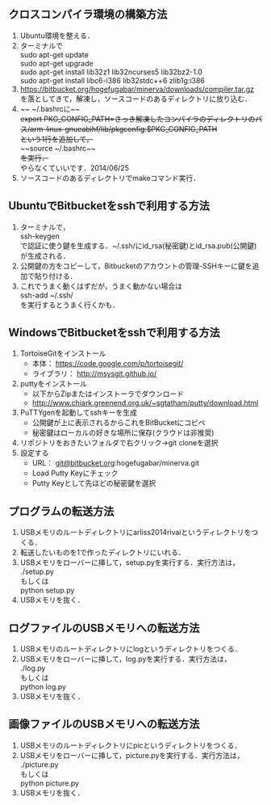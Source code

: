 ## クロスコンパイラ環境の構築方法 ##
1. Ubuntu環境を整える．
2. ターミナルで  
sudo apt-get update  
sudo apt-get upgrade  
sudo apt-get install lib32z1 lib32ncurses5 lib32bz2-1.0  
sudo apt-get install libc6-i386 lib32stdc++6 zlib1g:i386  
3. https://bitbucket.org/hogefugabar/minerva/downloads/compiler.tar.gz  
を落としてきて，解凍し，ソースコードのあるディレクトリに放り込む．  
4. ~~ ~/.bashrcに~~  
~~export PKG_CONFIG_PATH=さっき解凍したコンパイラのディレクトリのパス/arm-linux-gnueabihf/lib/pkgconfig:$PKG_CONFIG_PATH~~  
~~という1行を追加して，~~  
~~source ~/.bashrc~~  
~~を実行．~~    
やらなくていいです．2014/06/25  
5. ソースコードのあるディレクトリでmakeコマンド実行．

## UbuntuでBitbucketをsshで利用する方法 ##
1. ターミナルで，  
ssh-keygen  
で認証に使う鍵を生成する．~/.ssh/にid_rsa(秘密鍵)とid_rsa.pub(公開鍵)が生成される．  
2. 公開鍵の方をコピーして，Bitbucketのアカウントの管理-SSHキーに鍵を追加で貼り付ける．  
3. これでうまく動くはずだが，うまく動かない場合は  
ssh-add ~/.ssh/  
を実行するとうまく行くかも．

## WindowsでBitbucketをsshで利用する方法 ##
1. TortoiseGitをインストール
    * 本体： https://code.google.com/p/tortoisegit/
    * ライブラリ： http://msysgit.github.io/
2. puttyをインストール
    * 以下からZipまたはインストーラでダウンロード
    * http://www.chiark.greenend.org.uk/~sgtatham/putty/download.html
3. PuTTYgenを起動してsshキーを生成
    * 公開鍵が上に表示されるからこれをBitBucketにコピペ
    * 秘密鍵はローカルの好きな場所に保存(クラウドは非推奨)
4. リポジトリをおきたいフォルダで右クリック→git cloneを選択
5. 設定する
    * URL： git@bitbucket.org:hogefugabar/minerva.git
    * Load Putty Keyにチェック
    * Putty Keyとして先ほどの秘密鍵を選択
## プログラムの転送方法 ##
1. USBメモリのルートディレクトリにarliss2014rivaiというディレクトリをつくる．  
2. 転送したいものを1で作ったディレクトリにいれる．
3. USBメモリをローバーに挿して，setup.pyを実行する．実行方法は，  
./setup.py  
もしくは  
python setup.py  
4. USBメモリを抜く．

## ログファイルのUSBメモリへの転送方法 ##
1. USBメモリのルートディレクトリにlogというディレクトリをつくる．  
2. USBメモリをローバーに挿して，log.pyを実行する．実行方法は，  
./log.py  
もしくは  
python log.py  
3. USBメモリを抜く．  

## 画像ファイルのUSBメモリへの転送方法 ##
1. USBメモリのルートディレクトリにpicというディレクトリをつくる．  
2. USBメモリをローバーに挿して，picture.pyを実行する．実行方法は，  
./picture.py  
もしくは  
python picture.py  
3. USBメモリを抜く．